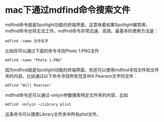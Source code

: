 # mac下通过mdfind命令搜索文件

mdfind命令就是Spotlight功能的终端界面，这意味着如果Spotlight被禁用，mdfind命令也将无法工作。mdfind命令非常迅速、高效。最基本的使用方法是：
```
mdfind -name 文件名字
```
比如你可以通过下面的命令寻找Photo 1.PNG文件
```
mdfind -name "Photo 1.PNG"
```
因为mdfind就是Spotlight功能的终端界面，你还可以使用mdfind寻找文件和文件夹的内容，比如通过以下命令寻找所有包含Will Pearson文字的文件：
```
mdfind "Will Pearson"
```
mdfind命令还可以通过-onlyin参数搜索特定文件夹的内容，比如
```
mdfind -onlyin ~/Library plist
```
这条命令可以搜索Library文件夹中所有plist文件。

